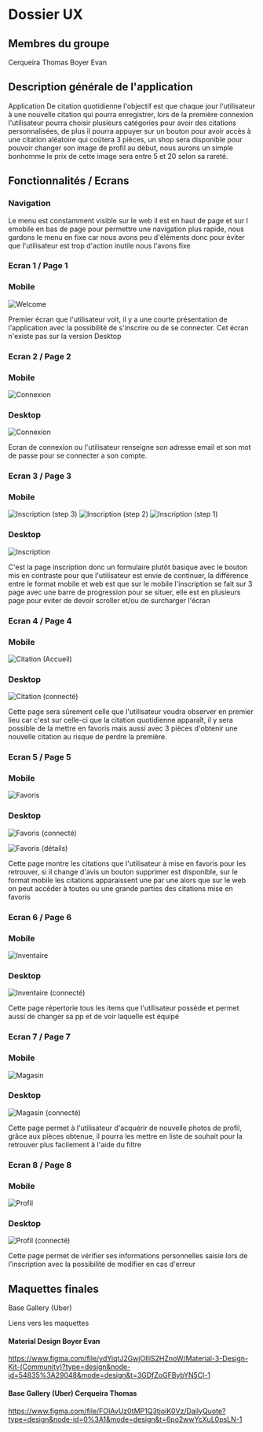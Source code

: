 # Dossier UX

## Membres du groupe
Cerqueira Thomas
Boyer Evan
## Description générale de l'application
 Application De citation quotidienne l'objectif est que chaque jour l'utilisateur à une nouvelle citation qui pourra enregistrer, lors de la première connexion l'utilisateur pourra choisir plusieurs catégories pour avoir des citations personnalisées, de plus il pourra appuyer sur un bouton pour avoir accès à une citation aléatoire qui coûtera 3 pièces, un shop sera disponible pour pouvoir changer son image de profil au début, nous aurons un simple bonhomme le prix de cette image sera entre 5 et 20 selon sa rareté.
## Fonctionnalités / Ecrans
### Navigation
Le menu est constamment visible sur le web il est en haut de page et sur l emobile en bas de page pour permettre une navigation plus rapide, nous gardons le menu en fixe car nous avons peu d'éléments donc pour éviter que l'utilisateur est trop d'action inutile nous l'avons fixe

### Ecran 1 / Page 1
### Mobile
![Welcome](https://github.com/mmicastres/sae401-cerqueira_thomas-boyer_evan/assets/150169319/e14677d7-1592-4ea5-bdcc-2f50badef09f)

Premier écran que l'utilisateur voit, il y a une courte présentation de l'application avec la possibilité de s'inscrire ou de se connecter. Cet écran n'existe pas sur la version Desktop
### Ecran 2 / Page 2
### Mobile
![Connexion](https://github.com/mmicastres/sae401-cerqueira_thomas-boyer_evan/assets/150169319/bf18729a-725d-42a4-b00a-bbe26cabdd0d)

### Desktop
![Connexion](https://github.com/mmicastres/sae401-cerqueira_thomas-boyer_evan/assets/150169319/4f6e72db-d913-4986-9d01-ea805f1cdfee)

Ecran de connexion ou l'utilisateur renseigne son adresse email et son mot de passe pour se connecter a son compte.

### Ecran 3 / Page 3
### Mobile
![Inscription (step 3)](https://github.com/mmicastres/sae401-cerqueira_thomas-boyer_evan/assets/150169319/c7c831a7-b365-4dd0-9a02-deaa3ee384be)
![Inscription (step 2)](https://github.com/mmicastres/sae401-cerqueira_thomas-boyer_evan/assets/150169319/a75ea03c-e282-44e3-910c-3c5def2bc735)
![Inscription (step 1)](https://github.com/mmicastres/sae401-cerqueira_thomas-boyer_evan/assets/150169319/ad99f623-099f-4400-acfc-fbdef54181c4)

### Desktop
![Inscription](https://github.com/mmicastres/sae401-cerqueira_thomas-boyer_evan/assets/150169319/71e39de1-edf7-4949-bd80-8943b3fc790c)

C'est la page inscription donc un formulaire plutôt basique avec le bouton mis en contraste pour que l'utilisateur est envie de continuer, la différence entre le format mobile et web est que sur le mobile l'inscription se fait sur 3 page avec une barre de progression pour se situer, elle est en plusieurs page pour eviter de devoir scroller et/ou de surcharger l'écran

### Ecran 4 / Page 4
### Mobile
![Citation (Accueil)](https://github.com/mmicastres/sae401-cerqueira_thomas-boyer_evan/assets/150169319/5a554e7d-cf2d-4e84-867d-6149cc4f8a01)

### Desktop
![Citation (connecté)](https://github.com/mmicastres/sae401-cerqueira_thomas-boyer_evan/assets/150169319/7657ada2-a53e-441b-9a1a-7b5f80d90094)

Cette page sera sûrement celle que l'utilisateur voudra observer en premier lieu car c'est sur celle-ci que la citation quotidienne apparaît, il y sera possible de la mettre en favoris mais aussi avec 3 pièces d'obtenir une nouvelle citation au risque de perdre la première.

### Ecran 5 / Page 5
### Mobile
![Favoris](https://github.com/mmicastres/sae401-cerqueira_thomas-boyer_evan/assets/150169319/7deda8e3-8530-4add-ab19-42c23fb3968e)

### Desktop
![Favoris (connecté)](https://github.com/mmicastres/sae401-cerqueira_thomas-boyer_evan/assets/150169319/e6ee156c-d572-4ea2-9d56-96c338abde14)

![Favoris (détails)](https://github.com/mmicastres/sae401-cerqueira_thomas-boyer_evan/assets/150169319/25a2dfe1-e49a-4fb2-bbe1-3c3c71d93ff0)

Cette page montre les citations que l'utilisateur à mise en favoris pour les retrouver, si il change d'avis un bouton supprimer est disponible, sur le format mobile les citations apparaissent une par une alors que sur le web on peut accéder à toutes ou une grande parties des citations mise en favoris

### Ecran 6 / Page 6
### Mobile
![Inventaire](https://github.com/mmicastres/sae401-cerqueira_thomas-boyer_evan/assets/150169319/4244c2d0-6f8d-4146-b128-f4b6a0187a35)

### Desktop
![Inventaire (connecté)](https://github.com/mmicastres/sae401-cerqueira_thomas-boyer_evan/assets/150169319/dd74ccc5-4f28-4c6e-9d56-760d858acdd8)

Cette page répertorie tous les items que l'utilisateur possède et permet aussi de changer sa pp et de voir laquelle est équipé

### Ecran 7 / Page 7
### Mobile
![Magasin](https://github.com/mmicastres/sae401-cerqueira_thomas-boyer_evan/assets/150169319/4f13ffc8-c1e7-4c7e-8d59-dd75c3d03d89)

### Desktop
![Magasin (connecté)](https://github.com/mmicastres/sae401-cerqueira_thomas-boyer_evan/assets/150169319/9b0d34c4-6bc2-48a4-9b90-fdc8196604d1)

Cette page permet à l'utilisateur d'acquérir de nouvelle photos de profil, grâce aux pièces obtenue, il pourra les mettre en liste de souhait pour la retrouver plus facilement à l'aide du filtre

### Ecran 8 / Page 8
### Mobile
![Profil](https://github.com/mmicastres/sae401-cerqueira_thomas-boyer_evan/assets/150169319/4e2e7472-d42e-47af-9d33-e974532fa378)

### Desktop
![Profil (connecté)](https://github.com/mmicastres/sae401-cerqueira_thomas-boyer_evan/assets/150169319/b099ecef-5159-4577-b134-3c4ab7c1ee19)

Cette page permet de vérifier ses informations personnelles saisie lors de l'inscription avec la possibilité de modifier en cas d'erreur

## Maquettes finales

Base Gallery (Uber)

Liens vers les maquettes 

#### Material Design Boyer Evan
https://www.figma.com/file/ydYiqtJ2GwjOIIiS2HZnoW/Material-3-Design-Kit-(Community)?type=design&node-id=54835%3A29048&mode=design&t=3GDfZoGFBybYN5Cl-1

#### Base Gallery (Uber) Cerqueira Thomas
https://www.figma.com/file/FOIAvUz0tMP1Q3tjoiK0Vz/DailyQuote?type=design&node-id=0%3A1&mode=design&t=6po2wwYcXuL0psLN-1
